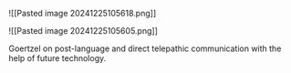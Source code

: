 ![[Pasted image 20241225105618.png]]

![[Pasted image 20241225105605.png]]





Goertzel on post-language and direct telepathic communication with the help of future technology. 